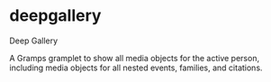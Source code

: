 # deepgallery

Deep Gallery

A Gramps gramplet to show all media objects for the active person, including media objects
for all nested events, families, and citations.

